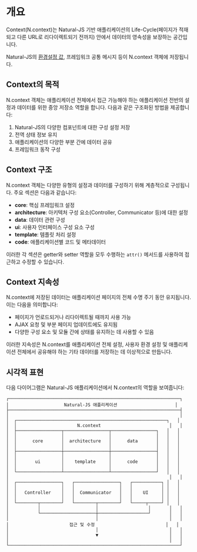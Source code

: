 # 개요

Context(N.context)는 Natural-JS 기반 애플리케이션의 Life-Cycle(페이지가 적재되고 다른 URL로 리다이렉트되기 전까지) 안에서 데이터의 영속성을 보장하는 공간입니다.

Natural-JS의 [환경설정 값](config-overview.md), 프레임워크 공통 메시지 등이 N.context 객체에 저장됩니다.

## Context의 목적

N.context 객체는 애플리케이션 전체에서 접근 가능해야 하는 애플리케이션 전반의 설정과 데이터를 위한 중앙 저장소 역할을 합니다. 다음과 같은 구조화된 방법을 제공합니다:

1. Natural-JS의 다양한 컴포넌트에 대한 구성 설정 저장
2. 전역 상태 정보 유지
3. 애플리케이션의 다양한 부분 간에 데이터 공유
4. 프레임워크 동작 구성

## Context 구조

N.context 객체는 다양한 유형의 설정과 데이터를 구성하기 위해 계층적으로 구성됩니다. 주요 섹션은 다음과 같습니다:

- **core**: 핵심 프레임워크 설정
- **architecture**: 아키텍처 구성 요소(Controller, Communicator 등)에 대한 설정
- **data**: 데이터 관련 구성
- **ui**: 사용자 인터페이스 구성 요소 구성
- **template**: 템플릿 처리 설정
- **code**: 애플리케이션별 코드 및 메타데이터

이러한 각 섹션은 getter와 setter 역할을 모두 수행하는 `attr()` 메서드를 사용하여 접근하고 수정할 수 있습니다.

## Context 지속성

N.context에 저장된 데이터는 애플리케이션 페이지의 전체 수명 주기 동안 유지됩니다. 이는 다음을 의미합니다:

- 페이지가 언로드되거나 리다이렉트될 때까지 사용 가능
- AJAX 요청 및 부분 페이지 업데이트에도 유지됨
- 다양한 구성 요소 및 모듈 간에 상태를 유지하는 데 사용할 수 있음

이러한 지속성은 N.context를 애플리케이션 전체 설정, 사용자 환경 설정 및 애플리케이션 전체에서 공유해야 하는 기타 데이터를 저장하는 데 이상적으로 만듭니다.

## 시각적 표현

다음 다이어그램은 Natural-JS 애플리케이션에서 N.context의 역할을 보여줍니다:

```
┌─────────────────────────────────────────────────────────────────┐
│                     Natural-JS 애플리케이션                      │
├─────────────────────────────────────────────────────────────────┤
│                                                                 │
│  ┌─────────────────────────────────────────────────────────┐   │
│  │                       N.context                          │   │
│  ├─────────────────┬─────────────────┬─────────────────┐   │   │
│  │                 │                 │                 │   │   │
│  │      core       │  architecture   │      data       │   │   │
│  │                 │                 │                 │   │   │
│  ├─────────────────┼─────────────────┼─────────────────┤   │   │
│  │                 │                 │                 │   │   │
│  │       ui        │    template     │      code       │   │   │
│  │                 │                 │                 │   │   │
│  └─────────────────┴─────────────────┴─────────────────┘   │   │
│                                                             │   │
│  ┌─────────────────┐   ┌─────────────────┐   ┌───────────┐ │   │
│  │                 │   │                 │   │           │ │   │
│  │   Controller    │   │  Communicator   │   │    UI     │ │   │
│  │                 │   │                 │   │           │ │   │
│  └────────┬────────┘   └────────┬────────┘   └─────┬─────┘ │   │
│           │                     │                   │       │   │
│           └─────────────────────┼───────────────────┘       │   │
│                                 │                           │   │
│                       접근 및 수정                           │   │
│                                 │                           │   │
│                                 ▼                           │   │
│                                                             │   │
└─────────────────────────────────────────────────────────────────┘
```
